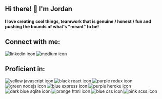 ## Hi there! 👋 I'm Jordan
#### I love creating cool things, teamwork that is genuine / honest / fun and pushing the bounds of what's "meant" to be!

## Connect with me:
[<img align="left" alt="linkedin icon" src="https://img.shields.io/badge/linkedin-%230077B5.svg?&style=for-the-badge&logo=linkedin&logoColor=white" />](https://www.linkedin.com/in/jordy1311/)
[<img align="left" alt="medium icon" src="https://img.shields.io/badge/Medium-12100E?style=for-the-badge&logo=medium&logoColor=white" />](https://medium.com/@jordy1311)

<br>

## Proficient in:
<img align="left" alt="yellow javascript icon" src="https://img.shields.io/badge/javascript-%23f7e018?style=for-the-badge&logo=javascript&logoColor=black" />
<img align="left" alt="black react icon" src="https://img.shields.io/badge/react%20-%2320232a.svg?&style=for-the-badge&logo=react&logoColor=white" />
<img align="left" alt="purple redux icon" src="https://img.shields.io/badge/redux-%23764abc?style=for-the-badge&logo=redux&logoColor=white" />
<img align="left" alt="green nodejs icon" src="https://img.shields.io/badge/node.js%20-%2343853D.svg?&style=for-the-badge&logo=node.js&logoColor=white" />
<img align="left" alt="blue express icon" src="https://img.shields.io/badge/express-%232062af?style=for-the-badge&logo=express&logoColor=white" />
<img align="left" alt="purple heroku icon" src="https://img.shields.io/badge/Heroku-430098?style=for-the-badge&logo=heroku&logoColor=white" />
<img align="left" alt="dark blue sqlite icon" src="https://img.shields.io/badge/SQLite-07405E?style=for-the-badge&logo=sqlite&logoColor=white" />
<img align="left" alt="orange html icon" src="https://img.shields.io/badge/HTML-%23e34f26?style=for-the-badge&logo=html5&logoColor=white" />
<img align="left" alt="blue css icon" src="https://img.shields.io/badge/CSS-%232062af?style=for-the-badge&logo=css3&logoColor=white" />
<img align="left" alt="pink scss icon" src="https://img.shields.io/badge/Sass-CC6699?style=for-the-badge&logo=sass&logoColor=white" />
